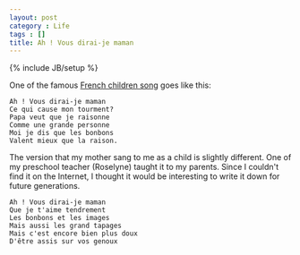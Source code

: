 ```yaml
---
layout: post
category : Life
tags : []
title: Ah ! Vous dirai-je maman
---
```

{% include JB/setup %}

One of the famous [French children song](https://en.wikipedia.org/wiki/Ah!_vous_dirai-je,_maman)
goes like this:

```
Ah ! Vous dirai-je maman
Ce qui cause mon tourment?
Papa veut que je raisonne
Comme une grande personne
Moi je dis que les bonbons
Valent mieux que la raison.
```

The version that my mother sang to me as a child is slightly different. One of
my preschool teacher (Roselyne) taught it to my parents. Since I couldn't find
it on the Internet, I thought it would be interesting to write it down for
future generations.

```
Ah ! Vous dirai-je maman
Que je t'aime tendrement
Les bonbons et les images
Mais aussi les grand tapages
Mais c'est encore bien plus doux
D'être assis sur vos genoux
```
